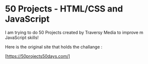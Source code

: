 # 50 Projects - HTML/CSS and JavaScript

I am trying to do 50 Projects created by Traversy Media to improve m JavaScript skills!

Here is the original site that holds the challange : 

[https://50projects50days.com/]